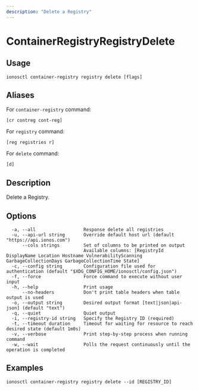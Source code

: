 ```yaml
---
description: "Delete a Registry"
---
```


# ContainerRegistryRegistryDelete

## Usage

```text
ionosctl container-registry registry delete [flags]
```

## Aliases

For `container-registry` command:

```text
[cr contreg cont-reg]
```

For `registry` command:

```text
[reg registries r]
```

For `delete` command:

```text
[d]
```

## Description

Delete a Registry.

## Options

```text
  -a, --all                  Response delete all registries
  -u, --api-url string       Override default host url (default "https://api.ionos.com")
      --cols strings         Set of columns to be printed on output 
                             Available columns: [RegistryId DisplayName Location Hostname VulnerabilityScanning GarbageCollectionDays GarbageCollectionTime State]
  -c, --config string        Configuration file used for authentication (default "$XDG_CONFIG_HOME/ionosctl/config.json")
  -f, --force                Force command to execute without user input
  -h, --help                 Print usage
      --no-headers           Don't print table headers when table output is used
  -o, --output string        Desired output format [text|json|api-json] (default "text")
  -q, --quiet                Quiet output
  -i, --registry-id string   Specify the Registry ID (required)
  -t, --timeout duration     Timeout for waiting for resource to reach desired state (default 1m0s)
  -v, --verbose              Print step-by-step process when running command
  -w, --wait                 Polls the request continuously until the operation is completed
```

## Examples

```text
ionosctl container-registry registry delete --id [REGISTRY_ID]
```


